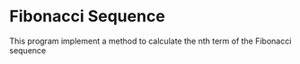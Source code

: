# Fibonacci Sequence
This program implement a method to calculate the nth term of the Fibonacci sequence 
